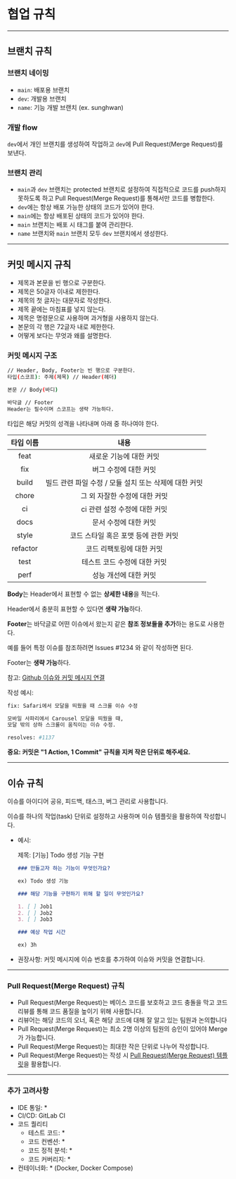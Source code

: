 # 협업 규칙

---

## 브랜치 규칙

### 브랜치 네이밍

- `main`: 배포용 브랜치
- `dev`: 개발용 브랜치
- `name`: 기능 개발 브랜치 (ex. sunghwan)

### 개발 flow

`dev`에서 개인 브랜치를 생성하여 작업하고 `dev`에 Pull Request(Merge Request)를 보낸다.

### 브랜치 관리

- `main`과 `dev` 브랜치는 protected 브랜치로 설정하여 직접적으로 코드를 push하지 못하도록 하고 Pull Request(Merge Request)를 통해서만 코드를 병합한다.
- `dev`에는 항상 배포 가능한 상태의 코드가 있어야 한다.
- `main`에는 항상 배포된 상태의 코드가 있어야 한다.
- `main` 브랜치는 배포 시 태그를 붙여 관리한다.
- `name` 브랜치와 `main` 브랜치 모두 `dev` 브랜치에서 생성한다.

---

## 커밋 메시지 규칙

- 제목과 본문을 빈 행으로 구분한다.
- 제목은 50글자 이내로 제한한다.
- 제목의 첫 글자는 대문자로 작성한다.
- 제목 끝에는 마침표를 넣지 않는다.
- 제목은 명령문으로 사용하며 과거형을 사용하지 않는다.
- 본문의 각 행은 72글자 내로 제한한다.
- 어떻게 보다는 무엇과 왜를 설명한다.

### 커밋 메시지 구조

```bash
// Header, Body, Footer는 빈 행으로 구분한다.
타입(스코프): 주제(제목) // Header(헤더)

본문 // Body(바디)

바닥글 // Footer
Header는 필수이며 스코프는 생략 가능하다.
```

타입은 해당 커밋의 성격을 나타내며 아래 중 하나여야 한다.

| 타입 이름 |                         내용                          |
| :-------: | :---------------------------------------------------: |
|   feat    |                새로운 기능에 대한 커밋                |
|    fix    |                 버그 수정에 대한 커밋                 |
|   build   | 빌드 관련 파일 수정 / 모듈 설치 또는 삭제에 대한 커밋 |
|   chore   |             그 외 자잘한 수정에 대한 커밋             |
|    ci     |             ci 관련 설정 수정에 대한 커밋             |
|   docs    |                 문서 수정에 대한 커밋                 |
|   style   |         코드 스타일 혹은 포맷 등에 관한 커밋          |
| refactor  |               코드 리팩토링에 대한 커밋               |
|   test    |             테스트 코드 수정에 대한 커밋              |
|   perf    |                 성능 개선에 대한 커밋                 |

**Body**는 Header에서 표현할 수 없는 **상세한 내용**을 적는다.

Header에서 충분히 표현할 수 있다면 **생략 가능**하다.

**Footer**는 바닥글로 어떤 이슈에서 왔는지 같은 **참조 정보들을 추가**하는 용도로 사용한다.

예를 들어 특정 이슈를 참조하려면 Issues #1234 와 같이 작성하면 된다.

Footer는 **생략 가능**하다.

참고: [Github 이슈와 커밋 메시지 연결](https://www.lesstif.com/gitbook/github-push-pr-pull-request-issue-129008869.html)

작성 예시:

```bash
fix: Safari에서 모달을 띄웠을 때 스크롤 이슈 수정

모바일 사파리에서 Carousel 모달을 띄웠을 때,
모달 밖의 상하 스크롤이 움직이는 이슈 수정.

resolves: #1137
```

**중요: 커밋은 "1 Action, 1 Commit" 규칙을 지켜 작은 단위로 해주세요.**

---

## 이슈 규칙

이슈를 아이디어 공유, 피드백, 태스크, 버그 관리로 사용합니다.

이슈를 하나의 작업(task) 단위로 설정하고 사용하며 이슈 템플릿을 활용하여 작성합니다.

- 예시:

  제목: [기능] Todo 생성 기능 구현

  ```markdown
  ### 만들고자 하는 기능이 무엇인가요?

  ex) Todo 생성 기능

  ### 해당 기능을 구현하기 위해 할 일이 무엇인가요?

  1. [ ] Job1
  2. [ ] Job2
  3. [ ] Job3

  ### 예상 작업 시간

  ex) 3h
  ```

- 권장사항: 커밋 메시지에 이슈 번호를 추가하여 이슈와 커밋을 연결합니다.

---

### Pull Request(Merge Request) 규칙

- Pull Request(Merge Request)는 베이스 코드를 보호하고 코드 충돌을 막고 코드 리뷰를 통해 코드 품질을 높이기 위해 사용합니다.
- 리뷰어는 해당 코드의 오너, 혹은 해당 코드에 대해 잘 알고 있는 팀원과 논의합니다
- Pull Request(Merge Request)는 최소 2명 이상의 팀원의 승인이 있어야 Merge가 가능합니다.
- Pull Request(Merge Request)는 최대한 작은 단위로 나누어 작성합니다.
- Pull Request(Merge Request)는 작성 시 [Pull Request(Merge Request) 템플릿](/.gitlab/merge_request_templates/default.md)을 활용합니다.

---

### 추가 고려사항

- IDE 통일: *
- CI/CD: GitLab CI
- 코드 퀄리티
  - 테스트 코드: *
  - 코드 컨벤션: *
  - 코드 정적 분석: *
  - 코드 커버리지: *
- 컨테이너화: * (Docker, Docker Compose)

